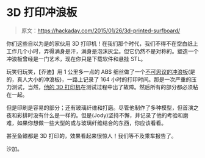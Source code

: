 # 3D 打印冲浪板

> 原文：<https://hackaday.com/2015/01/26/3d-printed-surfboard/>

你们这些自以为是的家伙用 3D 打印机！在我们那个时代，我们不得不在空白纸上工作几个小时，弄得满身是汗，满身是泡沫灰尘。但它仍然不是对称的。塑造一个冲浪板曾经是一门艺术，现在你只是下载软件和悬挂 STL。

玩笑归玩笑，【乔迪】用 1 公里多一点的 ABS 细丝做了一个[不可思议的冲浪板](http://hobbies.boguerat.com/3d-printed-surfboard/)(是的，真人大小的冲浪板)，一路上记录了 164 小时的打印时间。那是一次严重的压力测试，当然，[他的 3D 打印机](http://hobbies.boguerat.com/custom-3d-printer/)在测试过程中出了故障。然后所有的部分都必须粘在一起。

但是印刷是容易的部分；还有玻璃纤维和打磨。尽管他制作了多种模型，但首演之夜和彩排时没有什么是一样的。但是(Jody)坚持不懈，并记录了他的考验和磨难，如果你想做一些大型的或与玻璃纤维结合的东西，你应该看看。

甚至鱼鳍都是 3D 打印的，效果看起来很惊人！我们等不及乘车报告了。

沙加。